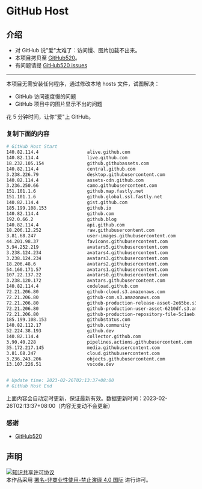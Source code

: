 # GitHub Host
## 介绍
- 对 GitHub 说"爱"太难了：访问慢、图片加载不出来。
- 本项目拷贝至 [GitHub520](https://github.com/521xueweihan/GitHub520)。
- 有问题请提 [GitHub520 issues](https://github.com/521xueweihan/GitHub520/issues/new)

---

本项目无需安装任何程序，通过修改本地 hosts 文件，试图解决：
- GitHub 访问速度慢的问题
- GitHub 项目中的图片显示不出的问题

花 5 分钟时间，让你"爱"上 GitHub。

### 复制下面的内容
```bash
# GitHub Host Start
140.82.114.4                  alive.github.com
140.82.114.4                  live.github.com
18.232.105.154                github.githubassets.com
140.82.114.4                  central.github.com
3.238.226.79                  desktop.githubusercontent.com
140.82.114.4                  assets-cdn.github.com
3.236.250.66                  camo.githubusercontent.com
151.101.1.6                   github.map.fastly.net
151.101.1.6                   github.global.ssl.fastly.net
140.82.114.4                  gist.github.com
185.199.108.153               github.io
140.82.114.4                  github.com
192.0.66.2                    github.blog
140.82.114.4                  api.github.com
18.206.12.252                 raw.githubusercontent.com
3.81.68.247                   user-images.githubusercontent.com
44.201.98.37                  favicons.githubusercontent.com
3.94.252.219                  avatars5.githubusercontent.com
3.238.124.234                 avatars4.githubusercontent.com
3.238.124.234                 avatars3.githubusercontent.com
18.206.48.6                   avatars2.githubusercontent.com
54.160.171.57                 avatars1.githubusercontent.com
107.22.137.22                 avatars0.githubusercontent.com
3.238.120.172                 avatars.githubusercontent.com
140.82.114.4                  codeload.github.com
72.21.206.80                  github-cloud.s3.amazonaws.com
72.21.206.80                  github-com.s3.amazonaws.com
72.21.206.80                  github-production-release-asset-2e65be.s3.amazonaws.com
72.21.206.80                  github-production-user-asset-6210df.s3.amazonaws.com
72.21.206.80                  github-production-repository-file-5c1aeb.s3.amazonaws.com
185.199.108.153               githubstatus.com
140.82.112.17                 github.community
52.224.38.193                 github.dev
140.82.114.4                  collector.github.com
3.90.40.228                   pipelines.actions.githubusercontent.com
35.172.217.145                media.githubusercontent.com
3.81.68.247                   cloud.githubusercontent.com
3.236.243.206                 objects.githubusercontent.com
13.107.226.51                 vscode.dev


# Update time: 2023-02-26T02:13:37+08:00
# GitHub Host End

```
上面内容会自动定时更新，保证最新有效。数据更新时间：2023-02-26T02:13:37+08:00（内容无变动不会更新）

### 感谢

- [GitHub520](https://github.com/521xueweihan/GitHub520)

## 声明
<a rel="license" href="https://creativecommons.org/licenses/by-nc-nd/4.0/deed.zh"><img alt="知识共享许可协议" style="border-width: 0" src="https://licensebuttons.net/l/by-nc-nd/4.0/88x31.png"></a><br>本作品采用 <a rel="license" href="https://creativecommons.org/licenses/by-nc-nd/4.0/deed.zh">署名-非商业性使用-禁止演绎 4.0 国际</a> 进行许可。
